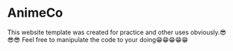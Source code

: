# AnimeCo
This website template was created for practice and other uses obviously.😎😎😎
Feel free to manipulate the code to your doing😁😁😁😁😁
